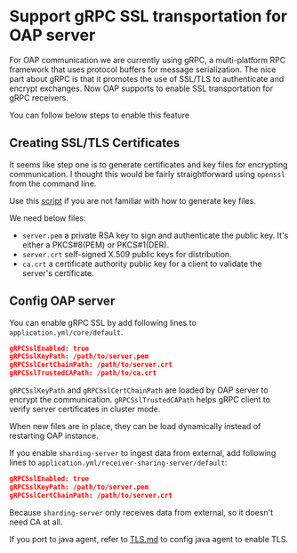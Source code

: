 # Support gRPC SSL transportation for OAP server

For OAP communication we are currently using gRPC, a multi-platform RPC framework that uses protocol buffers for
message serialization. The nice part about gRPC is that it promotes the use of SSL/TLS to authenticate and encrypt
exchanges. Now OAP supports to enable SSL transportation for gRPC receivers.

You can follow below steps to enable this feature

## Creating SSL/TLS Certificates

It seems like step one is to generate certificates and key files for encrypting communication. I thought this would be
fairly straightforward using `openssl` from the command line.

Use this [script](../../../../tools/TLS/tls_key_generate.sh) if you are not familiar with how to generate key files.

We need below files:
 - `server.pem` a private RSA key to sign and authenticate the public key. It's either a PKCS#8(PEM) or PKCS#1(DER).
 - `server.crt` self-signed X.509 public keys for distribution.
 - `ca.crt` a certificate authority public key for a client to validate the server's certificate.
 
## Config OAP server 

You can enable gRPC SSL by add following lines to `application.yml/core/default`.
```json
gRPCSslEnabled: true
gRPCSslKeyPath: /path/to/server.pem
gRPCSslCertChainPath: /path/to/server.crt
gRPCSslTrustedCAPath: /path/to/ca.crt
```

`gRPCSslKeyPath` and `gRPCSslCertChainPath` are loaded by OAP server to encrypt the communication. `gRPCSslTrustedCAPath`
helps gRPC client to verify server certificates in cluster mode.

When new files are in place, they can be load dynamically instead of restarting OAP instance.

If you enable `sharding-server` to ingest data from external, add following lines to `application.yml/receiver-sharing-server/default`:

```json
gRPCSslEnabled: true
gRPCSslKeyPath: /path/to/server.pem
gRPCSslCertChainPath: /path/to/server.crt
```

Because `sharding-server` only receives data from external, so it doesn't need CA at all.

If you port to java agent, refer to [TLS.md](../service-agent/java-agent/TLS.md) to config java agent to enable TLS.
